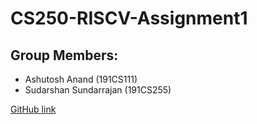 # CS250-RISCV-Assignment1

## Group Members:
  - Ashutosh Anand (191CS111)
  - Sudarshan Sundarrajan (191CS255)

[GitHub link](https://github.com/ashueep/CS250-RISCV-Assignment1)
